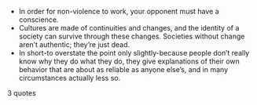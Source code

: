  - In order for non-violence to work, your opponent must have a conscience.
 - Cultures are made of continuities and changes, and the identity of a society can survive through these changes. Societies without change aren’t authentic; they’re just dead.
 - In short-to overstate the point only slightly-because people don’t really know why they do what they do, they give explanations of their own behavior that are about as reliable as anyone else’s, and in many circumstances actually less so.

3 quotes